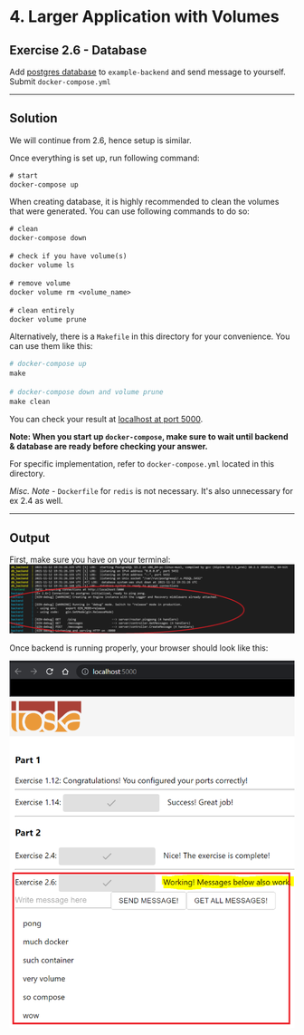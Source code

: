 # 4. Larger Application with Volumes

## Exercise 2.6 - Database

Add [postgres database](https://hub.docker.com/_/postgres/) to `example-backend` and send message to yourself. Submit `docker-compose.yml`

---

## Solution

We will continue from 2.6, hence setup is similar.

Once everything is set up, run following command:

```docker
# start
docker-compose up
```

When creating database, it is highly recommended to clean the volumes that were generated. You can use following commands to do so:

```docker
# clean
docker-compose down

# check if you have volume(s)
docker volume ls

# remove volume
docker volume rm <volume_name>

# clean entirely
docker volume prune
```

Alternatively, there is a `Makefile` in this directory for your convenience. You can use them like this:
```Makefile
# docker-compose up
make

# docker-compose down and volume prune 
make clean
```

You can check your result at [localhost at port 5000](http://localhost:5000/).

**Note: When you start up `docker-compose`, make sure to wait until backend & database are ready before checking your answer.**

For specific implementation, refer to `docker-compose.yml` located in this directory.

*Misc. Note* - `Dockerfile` for `redis` is not necessary. It's also unnecessary for ex 2.4 as well.

---

## Output

First, make sure you have on your terminal:
![2.6.1 - psql ready](../../img/e2.6.1.PNG)

Once backend is running properly, your browser should look like this:

![2.6.2 - browser result](../../img/e2.6.2.PNG)